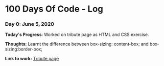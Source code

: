 # 100 Days Of Code - Log

### Day 0: June 5, 2020

**Today's Progress**: Worked on tribute page as HTML and CSS exercise. 

**Thoughts:** Learnt the difference between box-sizing: content-box; and box-sizing:border-box; 

**Link to work:** [Tribute page](https://github.com/SamHSoftware/HTML-and-HTML5/tree/master/Tribute%20page:%20William%20Earnest%20Henley)
